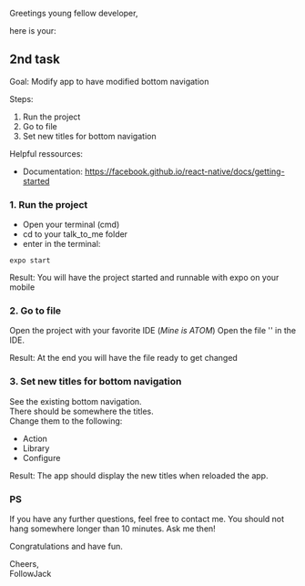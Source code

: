 Greetings young fellow developer,

here is your:     
## 2nd task    

Goal: Modify app to have modified bottom navigation    

Steps:
1. Run the project
2. Go to file
3. Set new titles for bottom navigation

Helpful ressources:
- Documentation: https://facebook.github.io/react-native/docs/getting-started

### 1. Run the project

- Open your terminal (cmd)
- cd to your talk_to_me folder
- enter in the terminal:
```
expo start
```
Result: You will have the project started and runnable with expo on your mobile   

### 2. Go to file
Open the project with your favorite IDE (*Mine is ATOM*)
Open the file '' in the IDE.

Result: At the end you will have the file ready to get changed


### 3. Set new titles for bottom navigation
See the existing bottom navigation.    
There should be somewhere the titles.    
Change them to the following:    
- Action    
- Library   
- Configure    

Result: The app should display the new titles when reloaded the app.



### PS
If you have any further questions, feel free to contact me. You should not hang somewhere longer than 10 minutes. Ask me then!

Congratulations and have fun.     

Cheers,    
FollowJack  
